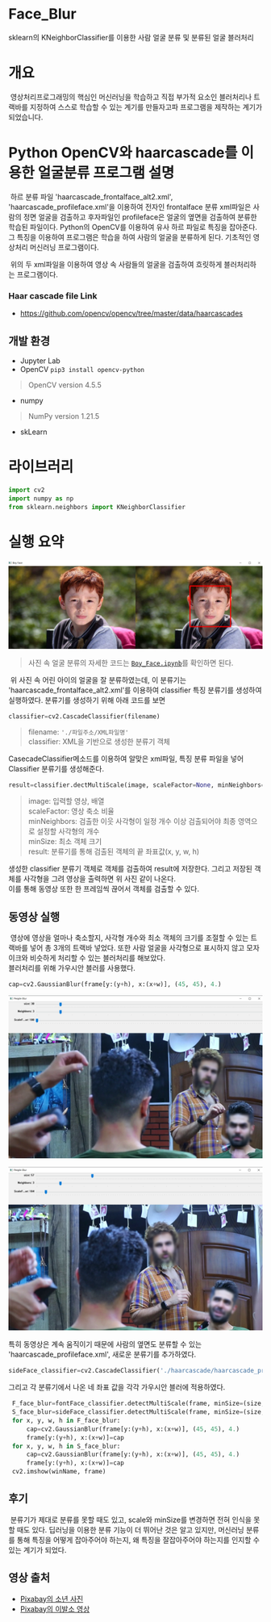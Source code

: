 # Face_Blur
sklearn의 KNeighborClassifier를 이용한 사람 얼굴 분류 및 분류된 얼굴 블러처리

# 개요
&nbsp;영상처리프로그래밍의 핵심인 머신러닝을 학습하고 직접 부가적 요소인 블러처리나 트랙바를 지정하여 스스로 학습할 수 있는 계기를 만들자고파 프로그램을 제작하는 계기가 되었습니다.

# Python OpenCV와 haarcascade를 이용한 얼굴분류 프로그램 설명
&nbsp;하르 분류 파일 'haarcascade_frontalface_alt2.xml', 'haarcascade_profileface.xml'을 이용하여 전자인 frontalface 분류 xml파일은 사람의 정면 얼굴을 검출하고 후자파일인 profileface은 얼굴의 옆면을 검출하여 분류한 학습된 파일이다. Python의 OpenCV를 이용하여 유사 하르 파일로 특징을 잡아준다. 그 특징을 이용하여 프로그램은 학습을 하여 사람의 얼굴을 분류하게 된다. 기초적인 영상처리 머신러닝 프로그램이다.   

&nbsp;위의 두 xml파일을 이용하여 영상 속 사람들의 얼굴을 검출하여 흐릿하게 블러처리하는 프로그램이다.   


### Haar cascade file Link
* https://github.com/opencv/opencv/tree/master/data/haarcascades

## 개발 환경
* Jupyter Lab
* OpenCV `pip3 install opencv-python`
> OpenCV version 4.5.5
* numpy
> NumPy version 1.21.5
* skLearn

# 라이브러리
```python
import cv2
import numpy as np
from sklearn.neighbors import KNeighborClassifier
```

# 실행 요약
![boy_face_classifier](./ReadME_img/Boy_Face_cascade.png)
> 사진 속 얼굴 분류의 자세한 코드는 [`Boy_Face.ipynb`](https://github.com/mongtons/Face_Blur/blob/main/Boy_Face.ipynb)를 확인하면 된다.

&nbsp;위 사진 속 어린 아이의 얼굴을 잘 분류하였는데, 이 분류기는 'haarcascade_frontalface_alt2.xml'를 이용하여 classifier 특징 분류기를 생성하여 실행하였다. 분류기를 생성하기 위해 아래 코드를 보면
```python
classifier=cv2.CascadeClassifier(filename)
```
>filename: `'./파일주소/XML파일명'`   
>classifier: XML을 기반으로 생성한 분류기 객체


CasecadeClassifier메소드를 이용하여 알맞은 xml파일, 특징 분류 파일을 넣어 Classifier 분류기를 생성해준다.
```python
result=classifier.dectMultiScale(image, scaleFactor=None, minNeighbors=None, minSize=None)
```
>image: 입력할 영상, 배열   
>scaleFactor: 영상 축소 비율   
>minNeighbors: 검출한 이웃 사각형이 일정 개수 이상 검출되어야 최종 영역으로 설정할 사각형의 개수   
>minSize: 최소 객체 크기   
>result: 분류기를 통해 검출된 객체의 끝 좌표값(x, y, w, h)

생성한 classifier 분류기 객체로 객체를 검출하여 result에 저장한다. 그리고 저장된 객체를 사각형을 그려 영상을 출력하면 위 사진 같이 나온다.   
이를 통해 동영상 또한 한 프레임씩 끊어서 객체를 검출할 수 있다.

## 동영상 실행
&nbsp;영상에 영상을 얼마나 축소할지, 사각형 개수와 최소 객체의 크기를 조절할 수 있는 트랙바를 넣어 총 3개의 트랙바 넣었다. 또한 사람 얼굴을 사각형으로 표시하지 않고 모자이크와 비슷하게 처리할 수 있는 블러처리를 해보았다.   
블러처리를 위해 가우시안 블러를 사용했다.
```python
cap=cv2.GaussianBlur(frame[y:(y+h), x:(x+w)], (45, 45), 4.)
```
![vd1](./ReadME_img/1.png)

![vd2](./ReadME_img/2.png)

특히 동영상은 계속 움직이기 때문에 사람의 옆면도 분류할 수 있는 'haarcascade_profileface.xml', 새로운 분류기를 추가하였다.
```python
sideFace_classifier=cv2.CascadeClassifier('./haarcascade/haarcascade_profileface.xml')
```
그리고 각 분류기에서 나온 네 좌표 값을 각각 가우시안 블러에 적용하였다.
```python
 F_face_blur=fontFace_classifier.detectMultiScale(frame, minSize=(size, size), minNeighbors=N, scaleFactor=scaleFactor)
 S_face_blur=sideFace_classifier.detectMultiScale(frame, minSize=(size, size), minNeighbors=N, scaleFactor=scaleFactor)
 for x, y, w, h in F_face_blur:
     cap=cv2.GaussianBlur(frame[y:(y+h), x:(x+w)], (45, 45), 4.)
     frame[y:(y+h), x:(x+w)]=cap
 for x, y, w, h in S_face_blur:
     cap=cv2.GaussianBlur(frame[y:(y+h), x:(x+w)], (45, 45), 4.)
     frame[y:(y+h), x:(x+w)]=cap
 cv2.imshow(winName, frame)
 ```
 
## 후기
 &nbsp;분류기가 제대로 분류를 못할 때도 있고, scale와 minSize를 변경하면 전혀 인식을 못할 때도 있다. 딥러닝을 이용한 분류 기능이 더 뛰어난 것은 알고 있지만, 머신러닝 분류를 통해 특징을 어떻게 잡아주어야 하는지, 왜 특징을 잘잡아주어야 하는지를 인지할 수 있는 계기가 되었다.

## 영상 출처
* [Pixabay의 소년 사진](https://pixabay.com/ko/photos/%ec%86%8c%eb%85%84-%ec%95%84%ec%9d%b4-%ec%96%bc%ea%b5%b4-%ec%a0%8a%ec%9d%80-1252771/)
* [Pixabay의 이발소 영상](https://pixabay.com/ko/videos/%EC%9D%B4%EB%B0%9C%EC%86%8C-%EC%9D%B4%EB%B0%9C%EC%82%AC-%EB%AC%B8%EC%9E%A5%EA%B0%80-39766/)
